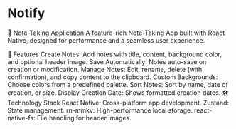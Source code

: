 # Notify
📝 Note-Taking Application
A feature-rich Note-Taking App built with React Native, designed for performance and a seamless user experience.

🌟 Features
Create Notes: Add notes with title, content, background color, and optional header image.
Save Automatically: Notes auto-save on creation or modification.
Manage Notes: Edit, rename, delete (with confirmation), and copy content to the clipboard.
Custom Backgrounds: Choose colors from a predefined palette.
Sort Notes: Sort by name, date of creation, or size.
Display Creation Date: Shows formatted creation dates.
🛠️ Technology Stack
React Native: Cross-platform app development.
Zustand: State management.
rn-mmkv: High-performance local storage.
react-native-fs: File handling for header images.

